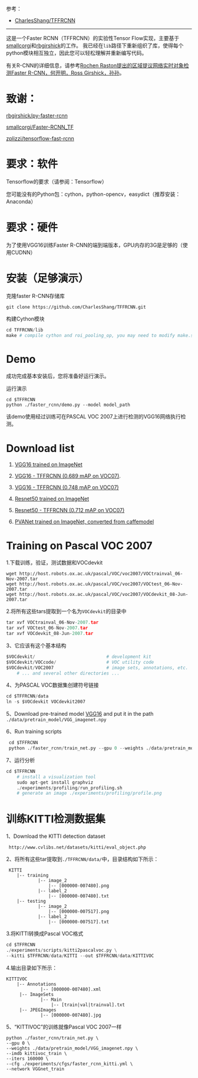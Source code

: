 参考：

- [CharlesShang/TFFRCNN](https://github.com/CharlesShang/TFFRCNN)


----------
这是一个Faster RCNN（TFFRCNN）的实验性Tensor Flow实现，主要基于[smallcorgi](https://github.com/smallcorgi/Faster-RCNN_TF)和[rbgirshick](https://github.com/rbgirshick/py-faster-rcnn)的工作。 我已经在`lib`路径下重新组织了库，使得每个python模块相互独立，因此您可以轻松理解并重新编写代码。

有关R-CNN的详细信息，请参考[Rochen Raston提出的区域提议网络实时对象检测Faster R-CNN，何开明，Ross Girshick，孙孙](https://arxiv.org/pdf/1506.01497v3.pdf)。

# 致谢：

[rbgirshick/py-faster-rcnn](https://github.com/rbgirshick/py-faster-rcnn)

[smallcorgi/Faster-RCNN_TF](https://github.com/smallcorgi/Faster-RCNN_TF)

[zplizzi/tensorflow-fast-rcnn](https://github.com/zplizzi/tensorflow-fast-rcnn)

# 要求：软件

Tensorflow的要求（请参阅：Tensorflow）

您可能没有的Python包：cython，python-opencv，easydict（推荐安装：Anaconda）

# 要求：硬件

为了使用VGG16训练Faster R-CNN的端到端版本，GPU内存的3G是足够的（使用CUDNN）

# 安装（足够演示）
克隆faster R-CNN存储库

```
git clone https://github.com/CharlesShang/TFFRCNN.git
```
构建Cython模块

```python
cd TFFRCNN/lib
make # compile cython and roi_pooling_op, you may need to modify make.sh for your platform
```
# Demo
成功完成基本安装后，您将准备好运行演示。

运行演示

```
cd $TFFRCNN
python ./faster_rcnn/demo.py --model model_path
```
该demo使用经过训练可在PASCAL VOC 2007上进行检测的VGG16网络执行检测。

# Download list
1. [VGG16 trained on ImageNet](https://drive.google.com/open?id=0ByuDEGFYmWsbNVF5eExySUtMZmM)

2. [VGG16 - TFFRCNN (0.689 mAP on VOC07)](https://drive.google.com/file/d/0B_xFdh9onPagX0JWRlR0cTZ5OGc/view?usp=sharing).

3. [VGG16 - TFFRCNN (0.748 mAP on VOC07)](https://drive.google.com/file/d/0B_xFdh9onPagVmt5VHlCU25vUEE/view?usp=sharing)

4. [Resnet50 trained on ImageNet](https://drive.google.com/file/d/0B_xFdh9onPagSWU1ZTAxUTZkZTQ/view?usp=sharing)

5. [Resnet50 - TFFRCNN (0.712 mAP on VOC07)](https://drive.google.com/file/d/0B_xFdh9onPagbXk1b0FIeDRJaU0/view?usp=sharing)

6. [PVANet trained on ImageNet, converted from caffemodel](https://drive.google.com/open?id=0B_xFdh9onPagQnJBdWl3VGQxam8)

# Training on Pascal VOC 2007
1.下载训练，验证，测试数据和VOCdevkit
```shell
wget http://host.robots.ox.ac.uk/pascal/VOC/voc2007/VOCtrainval_06-Nov-2007.tar
wget http://host.robots.ox.ac.uk/pascal/VOC/voc2007/VOCtest_06-Nov-2007.tar
wget http://host.robots.ox.ac.uk/pascal/VOC/voc2007/VOCdevkit_08-Jun-2007.tar
```
2.将所有这些tars提取到一个名为`VOCdevkit`的目录中

```python
tar xvf VOCtrainval_06-Nov-2007.tar
tar xvf VOCtest_06-Nov-2007.tar
tar xvf VOCdevkit_08-Jun-2007.tar
```

  3、它应该有这个基本结构

```python
$VOCdevkit/                           # development kit
$VOCdevkit/VOCcode/                   # VOC utility code
$VOCdevkit/VOC2007                    # image sets, annotations, etc.
    # ... and several other directories ...
```
4、为PASCAL VOC数据集创建符号链接

```python
cd $TFFRCNN/data
ln -s $VOCdevkit VOCdevkit2007
```
5、Download pre-trained model [VGG16](https://drive.google.com/open?id=0ByuDEGFYmWsbNVF5eExySUtMZmM) and put it in the path `./data/pretrain_model/VGG_imagenet.npy`

6、Run training scripts 

```python
 cd $TFFRCNN
 python ./faster_rcnn/train_net.py --gpu 0 --weights ./data/pretrain_model/VGG_imagenet.npy --imdb voc_2007_trainval --iters 70000 --cfg  ./experiments/cfgs/faster_rcnn_end2end.yml --network VGGnet_train --set EXP_DIR exp_dir
```
7、运行分析

```python
cd $TFFRCNN
    # install a visualization tool
    sudo apt-get install graphviz  
    ./experiments/profiling/run_profiling.sh 
    # generate an image ./experiments/profiling/profile.png
```
# 训练KITTI检测数据集
1、Download the KITTI detection dataset

```
 http://www.cvlibs.net/datasets/kitti/eval_object.php
```
2、将所有这些tar提取到`./TFFRCNN/data/`中，目录结构如下所示：

```
 KITTI
    |-- training
            |-- image_2
                |-- [000000-007480].png
            |-- label_2
                |-- [000000-007480].txt
    |-- testing
            |-- image_2
                |-- [000000-007517].png
            |-- label_2
                |-- [000000-007517].txt
```
3.将KITTI转换成Pascal VOC格式

```python
cd $TFFRCNN
./experiments/scripts/kitti2pascalvoc.py \
--kitti $TFFRCNN/data/KITTI --out $TFFRCNN/data/KITTIVOC
```
4.输出目录如下所示：

```
KITTIVOC
    |-- Annotations
             |-- [000000-007480].xml
     |-- ImageSets
             |-- Main
                 |-- [train|val|trainval].txt
     |-- JPEGImages
             |-- [000000-007480].jpg
```
5、“KITTIVOC”的训练就像Pascal VOC 2007一样

```Shell
python ./faster_rcnn/train_net.py \
--gpu 0 \
--weights ./data/pretrain_model/VGG_imagenet.npy \
--imdb kittivoc_train \
--iters 160000 \
--cfg ./experiments/cfgs/faster_rcnn_kitti.yml \
--network VGGnet_train
```

